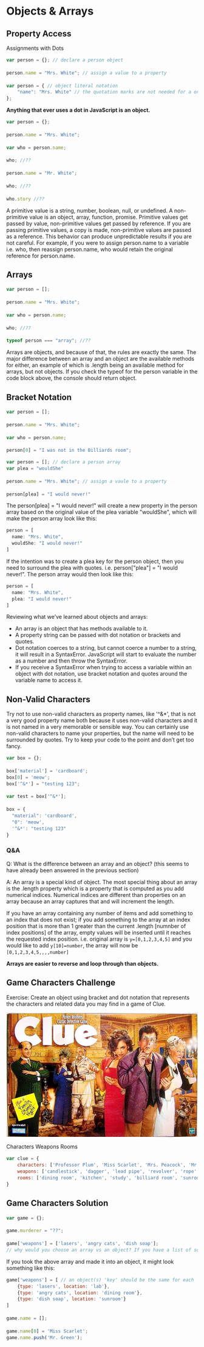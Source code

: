# Objects & Arrays

## Property Access

Assignments with Dots

```js
var person = {}; // declare a person object

person.name = "Mrs. White"; // assign a value to a property

var person = { // object literal notation
    "name": "Mrs. White" // the quotation marks are not needed for a one-word property declaration, JavaScript will assume it is a string
};
```

**Anything that ever uses a dot in JavaScript is an object.**

```js
var person = {};

person.name = "Mrs. White";

var who = person.name;

who; //??

person.name = "Mr. White";

who; //??

who.story //??
```

A primitive value is a string, number, boolean, null, or undefined. A non-primitive value is an object, array, function, promise. Primitive values get passed by value, non-primitive values get passed by reference. If you are passing primitive values, a copy is made, non-primitive values are passed as a reference. This behavior can produce unpredictable results if you are not careful. For example, if you were to assign person.name to a variable i.e. who, then reassign person.name, who would retain the original reference for person.name.

## Arrays

```js
var person = [];

person.name = "Mrs. White";

var who = person.name;

who; //??

typeof person === "array"; //??
```

Arrays are objects, and because of that, the rules are exactly the same. The major difference between an array and an object are the available methods for either, an example of which is .length being an available method for arrays, but not objects. If you check the typeof for the person variable in the code block above, the console should return object.

## Bracket Notation

```js
var person = [];

person.name = "Mrs. White";

var who = person.name;

person[0] = "I was not in the Billiards room";
```

```js
var person = []; // declare a person array
var plea = "wouldShe"

person.name = "Mrs. White"; // assign a vaule to a property

person[plea] = "I would never!"
```

The person[plea] = "I would never!" will create a new property in the person array based on the original value of the plea variable "wouldShe", which will make the person array look like this:

```js
person = [
  name: "Mrs. White",
  wouldShe: "I would never!"
]
```

If the intention was to create a plea key for the person object, then you need to surround the plea with quotes. i.e. person["plea"] = "I would never!". The person array would then look like this:

```js
person = [
  name: "Mrs. White",
  plea: "I would never!"
]
```

Reviewing what we’ve learned about objects and arrays:

- An array is an object that has methods available to it.
- A property string can be passed with dot notation or brackets and quotes.
- Dot notation coerces to a string, but cannot coerce a number to a string, it will result in a SyntaxError. JavaScript will start to evaluate the number as a number and then throw the SyntaxError.
- If you receive a SyntaxError when trying to access a variable within an object with dot notation, use bracket notation and quotes around the variable name to access it.

## Non-Valid Characters

Try not to use non-valid characters as property names, like '^&*', that is not a very good property name both because it uses non-valid characters and it is not named in a very memorable or sensible way. You can certainly use non-valid characters to name your properties, but the name will need to be surrounded by quotes. Try to keep your code to the point and don’t get too fancy.

```js
var box = {};

box['material'] = 'cardboard';
box[0] = 'meow';
box['^&*'] = "testing 123";

var test = box['^&*'];

box = {
  "material": 'cardboard',
  "0": 'meow',
  '^&*': "testing 123"
}
```

### Q&A

Q: What is the difference between an array and an object? (this seems to have already been answered in the previous section)

A: An array is a special kind of object. The most special thing about an array is the .length property which is a property that is computed as you add numerical indices. Numerical indices are different than properties on an array because an array captures that and will increment the length.

If you have an array containing any number of items and add something to an index that does not exist; if you add something to the array at an index position that is more than 1 greater than the current .length [numnber of index positions] of the array, empty values will be inserted until it reaches the requested index position. i.e. original array is `y=[0,1,2,3,4,5]` and you would like to add `y[10]=number`, the array will now be `[0,1,2,3,4,5,,,,number]`

**Arrays are easier to reverse and loop through than objects.**

## Game Characters Challenge

Exercise: Create an object using bracket and dot notation that represents the characters and related data you may find in a game of Clue.

![Clue](../images/clue.jpeg)

Characters Weapons Rooms

```js
var clue = {
    characters: ['Professor Plum', 'Miss Scarlet', 'Mrs. Peacock', 'Mr. Boddy', 'Mrs. White', 'Colonel Mustard', 'The Singing Telegram Girl', 'The Motorist', 'Mr. Green'],
    weapons: ['candlestick', 'dagger', 'lead pipe', 'revolver', 'rope', 'spanner'],
    rooms: ['dining room', 'kitchen', 'study', 'billiard room', 'sunroom', 'ballroom']
}
```

## Game Characters Solution

```js
var game = {};

game.murderer = "??";

game['weapons'] = ['lasers', 'angry cats', 'dish soap'];
// why would you choose an array vs an object? If you have a list of something that is all falling under the same category, an array makes more sense vs an object
```

If you took the above array and made it into an object, it might look something like this:

```js
game['weapons'] = [ // an object(s) 'key' should be the same for each 'value', so that it is predictable.
    {type: 'lasers', location: 'lab'},
    {type: 'angry cats', location: 'dining room'},
    {type: 'dish soap', location: 'sunroom'}
]

game.name = [];

game.name[0] = 'Miss Scarlet';
game.name.push('Mr. Green');
```
